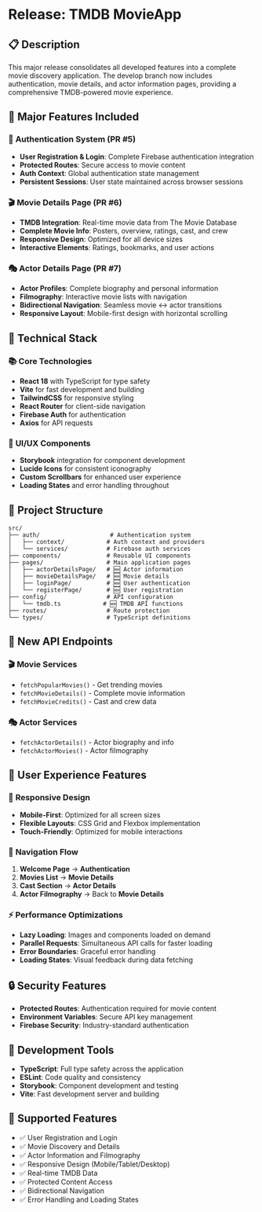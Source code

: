# Release: TMDB MovieApp

## 📋 **Description**
This major release consolidates all developed features into a complete movie discovery application. The develop branch now includes authentication, movie details, and actor information pages, providing a comprehensive TMDB-powered movie experience.

## 🎯 **Major Features Included**

### 🔐 **Authentication System** (PR #5)
- **User Registration & Login**: Complete Firebase authentication integration
- **Protected Routes**: Secure access to movie content
- **Auth Context**: Global authentication state management
- **Persistent Sessions**: User state maintained across browser sessions

### 🎬 **Movie Details Page** (PR #6)
- **TMDB Integration**: Real-time movie data from The Movie Database
- **Complete Movie Info**: Posters, overview, ratings, cast, and crew
- **Responsive Design**: Optimized for all device sizes
- **Interactive Elements**: Ratings, bookmarks, and user actions

### 🎭 **Actor Details Page** (PR #7)
- **Actor Profiles**: Complete biography and personal information
- **Filmography**: Interactive movie lists with navigation
- **Bidirectional Navigation**: Seamless movie ↔ actor transitions
- **Responsive Layout**: Mobile-first design with horizontal scrolling

## 🔧 **Technical Stack**

### 📚 **Core Technologies**
- **React 18** with TypeScript for type safety
- **Vite** for fast development and building
- **TailwindCSS** for responsive styling
- **React Router** for client-side navigation
- **Firebase Auth** for authentication
- **Axios** for API requests

### 🎨 **UI/UX Components**
- **Storybook** integration for component development
- **Lucide Icons** for consistent iconography
- **Custom Scrollbars** for enhanced user experience
- **Loading States** and error handling throughout

## 📂 **Project Structure**

```
src/
├── auth/                    # Authentication system
│   ├── context/            # Auth context and providers
│   └── services/           # Firebase auth services
├── components/             # Reusable UI components
├── pages/                  # Main application pages
│   ├── actorDetailsPage/   # 🆕 Actor information
│   ├── movieDetailsPage/   # 🆕 Movie details
│   ├── loginPage/          # 🆕 User authentication
│   └── registerPage/       # 🆕 User registration
├── config/                 # API configuration
│   └── tmdb.ts            # 🆕 TMDB API functions
├── routes/                 # Route protection
└── types/                  # TypeScript definitions
```

## 🚀 **New API Endpoints**

### 🎬 **Movie Services**
- `fetchPopularMovies()` - Get trending movies
- `fetchMovieDetails()` - Complete movie information
- `fetchMovieCredits()` - Cast and crew data

### 🎭 **Actor Services**
- `fetchActorDetails()` - Actor biography and info
- `fetchActorMovies()` - Actor filmography

## 🎨 **User Experience Features**

### 📱 **Responsive Design**
- **Mobile-First**: Optimized for all screen sizes
- **Flexible Layouts**: CSS Grid and Flexbox implementation
- **Touch-Friendly**: Optimized for mobile interactions

### 🎯 **Navigation Flow**
1. **Welcome Page** → **Authentication**
2. **Movies List** → **Movie Details**
3. **Cast Section** → **Actor Details**
4. **Actor Filmography** → Back to **Movie Details**

### ⚡ **Performance Optimizations**
- **Lazy Loading**: Images and components loaded on demand
- **Parallel Requests**: Simultaneous API calls for faster loading
- **Error Boundaries**: Graceful error handling
- **Loading States**: Visual feedback during data fetching

## 🔒 **Security Features**
- **Protected Routes**: Authentication required for movie content
- **Environment Variables**: Secure API key management
- **Firebase Security**: Industry-standard authentication

## 🧪 **Development Tools**
- **TypeScript**: Full type safety across the application
- **ESLint**: Code quality and consistency
- **Storybook**: Component development and testing
- **Vite**: Fast development server and building

## 📱 **Supported Features**
- ✅ User Registration and Login
- ✅ Movie Discovery and Details
- ✅ Actor Information and Filmography
- ✅ Responsive Design (Mobile/Tablet/Desktop)
- ✅ Real-time TMDB Data
- ✅ Protected Content Access
- ✅ Bidirectional Navigation
- ✅ Error Handling and Loading States
